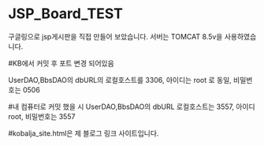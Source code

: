 # JSP_Board_TEST
구글링으로 jsp게시판을 직접 만들어 보았습니다.
서버는 TOMCAT 8.5v을 사용하였습니다. 

#KB에서 커밋 후 포트 변경 되어있음

UserDAO,BbsDAO의 dbURL의 로컬호스트를 3306, 아이디는 root 로 동일, 비밀번호는 0506

#내 컴퓨터로 커밋 했을 시
UserDAO,BbsDAO의 dbURL 로컬호스트는 3557, 아이디 root, 비밀번호는 3557

#kobalja_site.html은 제 블로그 링크 사이트입니다.

